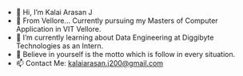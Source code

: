 - 👋 Hi, I’m Kalai Arasan J
- 👀 From Vellore... Currently pursuing my Masters of Computer Application in VIT Vellore.
- 🌱 I’m currently learning about Data Engineering at Diggibyte Technologies as an Intern.
- 💞 Believe in yourself is the motto which is follow in every situation.
- 📫 Contact Me: kalaiarasan.j200@gmail.com

<!---
kalaiarasan127/kalaiarasan127 is a ✨ special ✨ repository because its `README.md` (this file) appears on your GitHub profile.
You can click the Preview link to take a look at your changes.
--->
